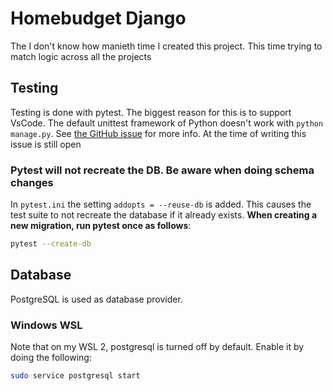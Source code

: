 # Homebudget Django

The I don't know how manieth time I created this project. This time trying to match logic across all the projects

## Testing

Testing is done with pytest. The biggest reason for this is to support VsCode.
The default unittest framework of Python doesn't work with `python manage.py`.
See [the GitHub issue](https://github.com/microsoft/vscode-python/issues/73) for more info.
At the time of writing this issue is still open

### Pytest will not recreate the DB. Be aware when doing schema changes

In `pytest.ini` the setting `addopts = --reuse-db` is added.
This causes the test suite to not recreate the database if it already exists.
**When creating a new migration, run pytest once as follows**:

```bash
pytest --create-db
```

## Database

PostgreSQL is used as database provider.

### Windows WSL

Note that on my WSL 2, postgresql is turned off by default. Enable it by doing the following:

```bash
sudo service postgresql start
```